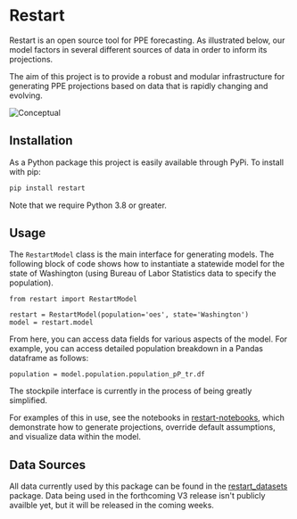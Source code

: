 # Restart

Restart is an open source tool for PPE forecasting. As illustrated below,
our model factors in several different sources of data in order to inform its
projections.

The aim of this project is to provide a robust and modular infrastructure for
generating PPE projections based on data that is rapidly changing and evolving.

![Conceptual](doc/conceptual.dot.jpg)

## Installation

As a Python package this project is easily available through PyPi. To install
with pip:

```bash
pip install restart
```

Note that we require Python 3.8 or greater.

## Usage

The `RestartModel` class is the main interface for generating models. The
following block of code shows how to instantiate a statewide model for the
state of Washington (using Bureau of Labor Statistics data to specify the
population).

```python3
from restart import RestartModel

restart = RestartModel(population='oes', state='Washington')
model = restart.model
```

From here, you can access data fields for various aspects of the model. For
example, you can access detailed population breakdown in a Pandas dataframe
as follows:

```python3
population = model.population.population_pP_tr.df
```

The stockpile interface is currently in the process of being greatly simplified.

For examples of this in use, see the notebooks in [restart-notebooks](https://github.com/restartus/restart-notebooks),
which demonstrate how to generate projections, override default assumptions, and
visualize data within the model.

## Data Sources

All data currently used by this package can be found in the [restart_datasets](https://github.com/restartus/restart_datasets)
package. Data being used in the forthcoming V3 release isn't publicly availble
yet, but it will be released in the coming weeks.
